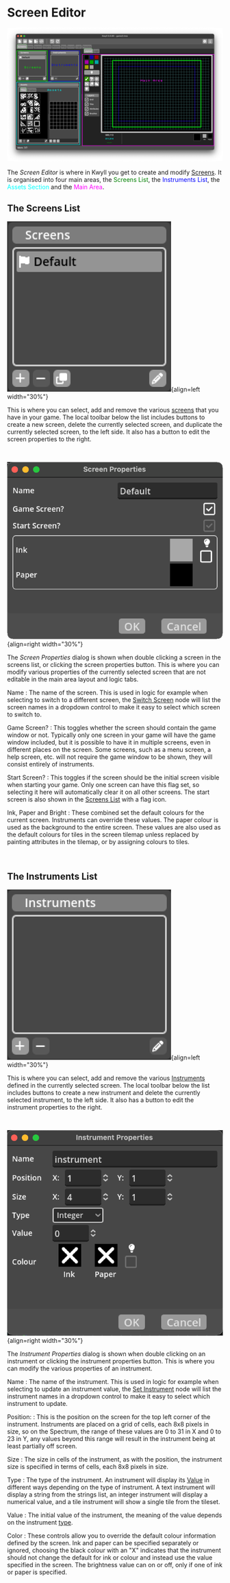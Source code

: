 # Screen Editor

![Screen Editor](../assets/screen_editor.png)

The *Screen Editor* is where in Kwyll you get to create and modify
[Screens](../introduction/terminology.md#screens). It is organised into
four main areas, the <span style="color: green;">Screens List</span>,
the <span style="color: blue;">Instruments List</span>, the 
<span style="color: cyan;">Assets Section</span> and the
<span style="color: magenta;">Main Area</span>.


## The Screens List

![Screens List](../assets/screens_screens_list.png){align=left width="30%"}

This is where you can select, add and remove the various
[screens](../introduction/terminology.md#screens) that you have in your game.
The local toolbar below the list includes buttons to create a new screen,
delete the currently selected screen, and duplicate the currently selected
screen, to the left side. It also has a button to edit the screen properties to
the right. 

<br style="clear:left"/>

![Screen Properties](../assets/screen_properties.png){align=right width="30%"}

The *Screen Properties* dialog is shown when double clicking a screen in the
screens list, or clicking the screen properties button. This is where you can 
modify various properties of the currently selected screen that are not editable
in the main area layout and logic tabs.

Name
: The name of the screen. This is used in logic for example when selecting to 
  switch to a different screen, the [Switch Screen](../logic/nodes/switch_screen.md)
  node will list the screen names in a dropdown control to make it easy to select
  which screen to switch to.

Game Screen?
: This toggles whether the screen should contain the game window or not. Typically
  only one screen in your game will have the game window included, but it is 
  possible to have it in multiple screens, even in different places on the screen.
  Some screens, such as a menu screen, a help screen, etc. will not require the
  game window to be shown, they will consist entirely of instruments.

Start Screen?
: This toggles if the screen should be the initial screen visible when starting 
  your game. Only one screen can have this flag set, so selecting it here will
  automatically clear it on all other screens. The start screen is also shown in 
  the [Screens List](#the_screens_list) with a flag icon.

Ink, Paper and Bright
: These combined set the default colours for the current screen. Instruments
  can override these values. The paper colour is used as the background to the
  entire screen. These values are also used as the default colours for tiles in
  the screen tilemap unless replaced by painting attributes in the tilemap, or by
  assigning colours to tiles.


<br style="clear:right"/>

## The Instruments List

![Instruments List](../assets/screens_instrument_list.png){align=left width="30%"}

This is where you can select, add and remove the various
[Instruments](../introduction/terminology.md#instruments) defined in the
currently selected screen. The local toolbar below the list includes buttons to
create a new instrument and delete the currently selected instrument, to the
left side. It also has a button to edit the instrument properties to the right. 

<br style="clear:left"/>

![Instrument Properties](../assets/instrument_properties.png){align=right width="30%"}

The *Instrument Properties* dialog is shown when double clicking on an instrument or
clicking the instrument properties button. This is where you can modify the various 
properties of an instrument.


Name
: The name of the instrument. This is used in logic for example when selecting to 
  update an instrument value, the [Set Instrument](../logic/nodes/set_instrument.md)
  node will list the instrument names in a dropdown control to make it easy to select
  which instrument to update.

Position:
: This is the position on the screen for the top left corner of the instrument. 
  Instruments are placed on a grid of cells, each 8x8 pixels in size, so on the 
  Spectrum, the range of these values are 0 to 31 in X and 0 to 23 in Y, any values
  beyond this range will result in the instrument being at least partially off screen.

Size
: The size in cells of the instrument, as with the position, the instrument size is
  specified in terms of cells, each 8x8 pixels in size.

Type
: The type of the instrument. An instrument will display its [Value](#value) in 
  different ways depending on the type of instrument. A text instrument will display
  a string from the strings list, an integer instrument will display a numerical 
  value, and a tile instrument will show a single tile from the tileset.

Value
: The initial value of the instrument, the meaning of the value depends on the
  instrument [type](#type).

Color
: These controls allow you to override the default colour information defined by the
  screen. Ink and paper can be specified separately or ignored, choosing the black 
  colour with an "X" indicates that the instrument should not change the default for 
  ink or colour and instead use the value specified in the screen. The brightness value 
  can on or off, only if one of ink or paper is specified.

<br style="clear:right"/>
